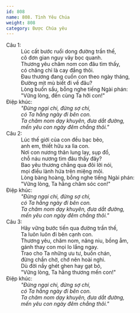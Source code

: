 ```yaml
---
id: 808
name: 808. Tình Yêu Chúa
weight: 808
category: Được Chúa yêu
---
```

<dl><dt>Câu 1:</dt><dd data-verse="1">Lúc cất bước ruổi dong đường trần thế, <br/>cô đơn gian nguy vây bọc quanh. <br/>Thương yêu chăm nom con đâu tìm thấy, <br/>có chăng chỉ là cay đắng thôi. <br/>Đau thương đang cuốn con theo ngày tháng, <br/>Đường mịt mù biết đi về đâu? <br/>Lòng buồn sầu, bỗng nghe tiếng Ngài phán: <br/>"Vững lòng, đến cùng Ta hỡi con!" </dd><dt>Điệp khúc:</dt><dd data-chorus="1"><em>"Đừng ngại chi, đừng sợ chi, <br/>có Ta hằng ngày đi bên con. <br/>Ta chăm nom dạy khuyên, đưa dắt đường, <br/>mến yêu con ngày đêm chẳng thôi." </em></dd><dt>Câu 2:</dt><dd data-verse="2">Lúc thế giới của con đều bạc bẽo, <br/>anh em, thiết hữu xa lìa con. <br/>Nơi con nương thân lung lay, sụp đổ, <br/>chỗ náu nương tìm đâu thấy đây? <br/>Bao yêu thương chẳng qua đôi lời nói, <br/>mọi điều lành hứa trên miệng môi. <br/>Lòng bàng hoàng, bỗng nghe tiếng Ngài phán: <br/>"Vững lòng, Ta hằng chăm sóc con!" </dd><dt>Điệp khúc:</dt><dd data-chorus="1"><em>"Đừng ngại chi, đừng sợ chi, <br/>có Ta hằng ngày đi bên con. <br/>Ta chăm nom dạy khuyên, đưa dắt đường, <br/>mến yêu con ngày đêm chẳng thôi." </em></dd><dt>Câu 3:</dt><dd data-verse="3">Hãy vững bước tiến qua đường trần thế, <br/>Ta luôn luôn đi bên cạnh con. <br/>Thương yêu, chăm nom, nâng niu, bồng ẵm, <br/>gánh thay con mọi lo lắng ngay. <br/>Trao cho Ta những ưu tư, buồn chán, <br/>đừng chần chờ, chớ nên hoài nghi. <br/>Dù đời nầy ghét ghen hay gạt bỏ, <br/>"Vững lòng, Ta hằng thương mến con!" </dd><dt>Điệp khúc:</dt><dd data-chorus="1"><em>"Đừng ngại chi, đừng sợ chi, <br/>có Ta hằng ngày đi bên con. <br/>Ta chăm nom dạy khuyên, đưa dắt đường, <br/>mến yêu con ngày đêm chẳng thôi." </em></dd></dl>
